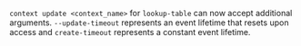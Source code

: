 `context update <context_name>` for `lookup-table` can now accept
additional arguments. `--update-timeout` represents an event
lifetime that resets upon access and `create-timeout`
represents a constant event lifetime.
